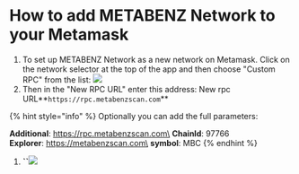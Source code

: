# How to add METABENZ Network  to your Metamask

1. To set up METABENZ  Network as a new network on Metamask. Click on the network selector at the top of the app and then choose "Custom RPC" from the list: ![](.gitbook/assets/etz1%20\(1\).png)
2. Then in the "New RPC URL" enter this address: New rpc URL**`https://rpc.metabenzscan.com`**

{% hint style="info" %}
Optionally you can add the full parameters:

**Additional**: https://rpc.metabenzscan.com\
**ChainId**: 97766\
**Explorer**: https://metabenzscan.com\
**symbol**: MBC
{% endhint %}

1. **\`\`**![](.gitbook/assets/ez2.png)
